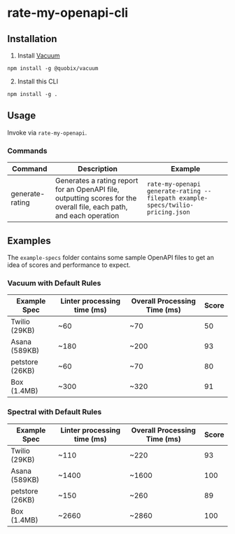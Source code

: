 # rate-my-openapi-cli

## Installation

1. Install [Vacuum](https://quobix.com/vacuum/)

```
npm install -g @quobix/vacuum
```

2. Install this CLI

```
npm install -g .
```

## Usage

Invoke via `rate-my-openapi`.

### Commands

| Command         | Description                                                                                                          | Example                                                                        |
| --------------- | -------------------------------------------------------------------------------------------------------------------- | ------------------------------------------------------------------------------ |
| generate-rating | Generates a rating report for an OpenAPI file, outputting scores for the overall file, each path, and each operation | `rate-my-openapi generate-rating --filepath example-specs/twilio-pricing.json` |

## Examples

The `example-specs` folder contains some sample OpenAPI files to get an idea of
scores and performance to expect.

### Vacuum with Default Rules

| Example Spec    | Linter processing time (ms) | Overall Processing Time (ms) | Score |
| --------------- | --------------------------- | ---------------------------- | ----- |
| Twilio (29KB)   | ~60                         | ~70                          | 50    |
| Asana (589KB)   | ~180                        | ~200                         | 93    |
| petstore (26KB) | ~60                         | ~70                          | 80    |
| Box (1.4MB)     | ~300                        | ~320                         | 91    |

### Spectral with Default Rules

| Example Spec    | Linter processing time (ms) | Overall Processing Time (ms) | Score |
| --------------- | --------------------------- | ---------------------------- | ----- |
| Twilio (29KB)   | ~110                        | ~220                         | 93    |
| Asana (589KB)   | ~1400                       | ~1600                        | 100   |
| petstore (26KB) | ~150                        | ~260                         | 89    |
| Box (1.4MB)     | ~2660                       | ~2860                        | 100   |
